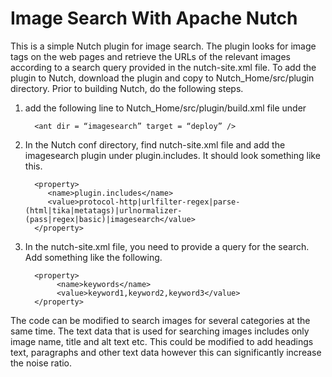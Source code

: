 # Image Search With Apache Nutch

This is a simple Nutch plugin for image search. The plugin looks for image tags on the web pages and retrieve the URLs of the relevant images according to a search query provided in the nutch-site.xml file. 
To add the plugin to Nutch, download the plugin and copy to Nutch_Home/src/plugin directory. Prior to building Nutch, do the following steps.
1.	 add the following line to Nutch_Home/src/plugin/build.xml file under <target name = “deploy”>
     
           <ant dir = “imagesearch” target = “deploy” />

2.	In the Nutch conf directory, find nutch-site.xml file and add the imagesearch plugin under <name>plugin.includes</name>. It should look something like this. 
     
          <property>
             <name>plugin.includes</name>
             <value>protocol-http|urlfilter-regex|parse-(html|tika|metatags)|urlnormalizer-(pass|regex|basic)|imagesearch</value>
          </property>

3.	In the nutch-site.xml file, you need to provide a query for the search. Add something like the following. 

          <property>
               <name>keywords</name>
               <value>keyword1,keyword2,keyword3</value>
          </property>

The code can be modified to search images for several categories at the same time. The text data that is used for searching images includes only image name, title and alt text etc. This could be modified to add headings text, paragraphs and other text data however this can significantly increase the noise ratio. 
